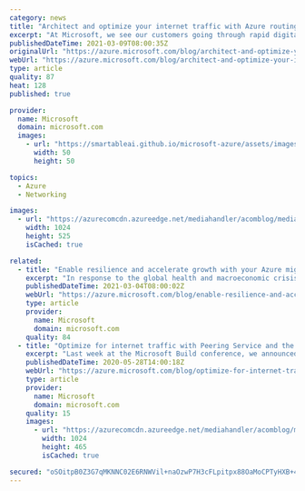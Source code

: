```yaml
---
category: news
title: "Architect and optimize your internet traffic with Azure routing preference"
excerpt: "At Microsoft, we see our customers going through rapid digital transformation to accelerate business growth and empower their employees. And the shift to the digital sphere means a phenomenal growth in internet traffic."
publishedDateTime: 2021-03-09T08:00:35Z
originalUrl: "https://azure.microsoft.com/blog/architect-and-optimize-your-internet-traffic-with-azure-routing-preference/"
webUrl: "https://azure.microsoft.com/blog/architect-and-optimize-your-internet-traffic-with-azure-routing-preference/"
type: article
quality: 87
heat: 128
published: true

provider:
  name: Microsoft
  domain: microsoft.com
  images:
    - url: "https://smartableai.github.io/microsoft-azure/assets/images/organizations/microsoft.com-50x50.jpg"
      width: 50
      height: 50

topics:
  - Azure
  - Networking

images:
  - url: "https://azurecomcdn.azureedge.net/mediahandler/acomblog/media/Default/blog/167f0968-b23e-4c38-bbdf-7e438ea4fcb6.png"
    width: 1024
    height: 525
    isCached: true

related:
  - title: "Enable resilience and accelerate growth with your Azure migration"
    excerpt: "In response to the global health and macroeconomic crisis that began last year, customers have been accelerating their digital transformation efforts at an unprecedented pace to help bolster organizational resilience. "
    publishedDateTime: 2021-03-04T08:00:02Z
    webUrl: "https://azure.microsoft.com/blog/enable-resilience-and-accelerate-growth-with-your-azure-migration/"
    type: article
    provider:
      name: Microsoft
      domain: microsoft.com
    quality: 84
  - title: "Optimize for internet traffic with Peering Service and the routing preference option"
    excerpt: "Last week at the Microsoft Build conference, we announced that Azure Peering Service is now generally available. We also introduced “routing preference,” a new option for our customers to further architect and optimize their traffic to and from Azure over the “public Internet.”\r\n\r\nNetworking is a critical"
    publishedDateTime: 2020-05-28T14:00:18Z
    webUrl: "https://azure.microsoft.com/blog/optimize-for-internet-traffic-with-peering-service-and-the-routing-preference-option/"
    type: article
    provider:
      name: Microsoft
      domain: microsoft.com
    quality: 15
    images:
      - url: "https://azurecomcdn.azureedge.net/mediahandler/acomblog/media/Default/blog/bb04df39-5a78-4b0d-bfe9-f654127736da.png"
        width: 1024
        height: 465
        isCached: true

secured: "oSOitpB0Z3G7qMKNNC02E6RNWVil+naOzwP7H3cFLpitpx88OaMoCPTyHXB+4FcBsUdniXuKyM5Hx/gFumUEyYiasvLwJ3DgpEPHZGiNmU0dqutt+VdNGyGZJh291rxPlfnhy9ks/J7sZVQ42d1+nGiDJgsPM5kOactll61ExSKzPTdu3CTeMKFd4NFQvT/9pIQ3MLa1wr/QeyJWYHmBe+6xU61clwVNUdqDvUHZn9Ezl7rwP3LPGZyBaZq+q/skO0R9KPFZgY2z3n1JCLdpyAT1ZJCXiRMnuqtZH+kWppk3dmw8jKRKQqaUUYRWobVrijemAwU09AtuhkM+8LLJ5GX1FbMTcddJ3zkikIIp5w4=;mXGJ81DLmMyqDT5RWkRWgA=="
---
```


